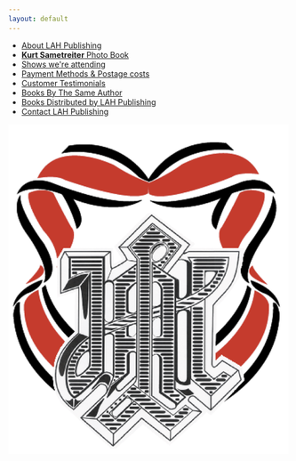 ```yaml
---
layout: default
---
```


<nav>
  <ul class="over">
    <li><a href="./about.html">About LAH Publishing</a></li>
    <li><a href="./kurt.html"><b>Kurt Sametreiter</b> Photo Book</a></li>
    <li><a href="./shows.html">Shows we're attending </a></li>
    <li><a href="./payment&postage.html">Payment Methods &amp; Postage costs </a></li>
    <li><a href="./testimonials.html">Customer Testimonials</a></li>
    <li><a href="./books.html">Books By The Same Author</a></li>
    <li><a href="./published.html">Books Distributed by LAH Publishing</a></li>
    <li><a href="./contact.html">Contact LAH Publishing</a></li>
  </ul>
</nav>

<div id="logo">
  <img src="./assets/logo.png">
</div>
